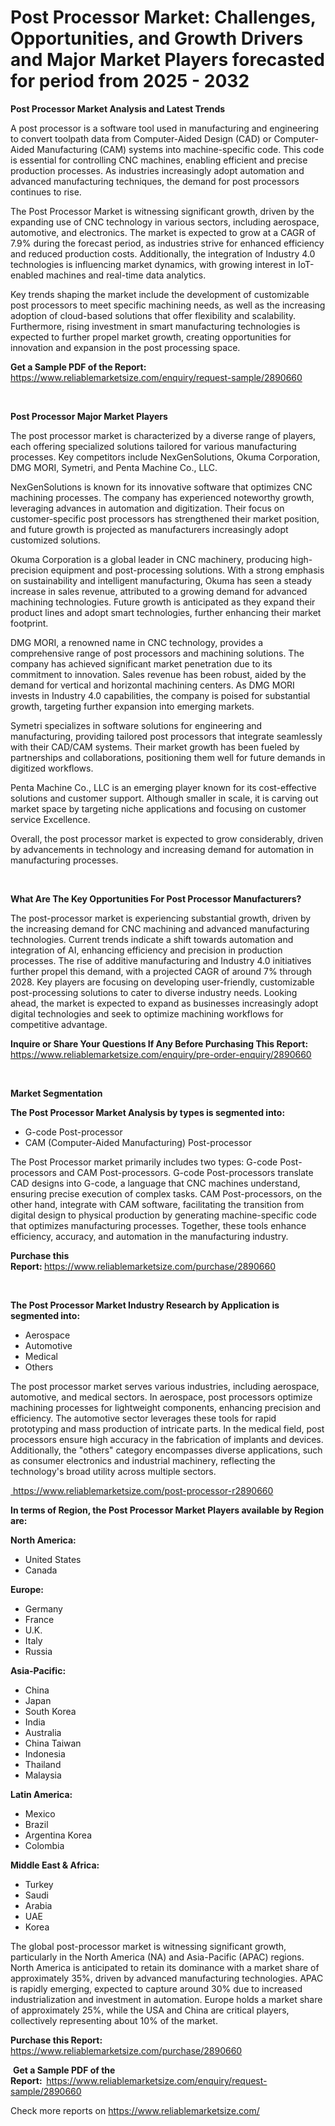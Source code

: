 <p><h1>Post Processor Market: Challenges, Opportunities, and Growth Drivers and Major Market Players forecasted for period from 2025 - 2032</h1></p><p><strong>Post Processor Market Analysis and Latest Trends</strong></p>
<p><p>A post processor is a software tool used in manufacturing and engineering to convert toolpath data from Computer-Aided Design (CAD) or Computer-Aided Manufacturing (CAM) systems into machine-specific code. This code is essential for controlling CNC machines, enabling efficient and precise production processes. As industries increasingly adopt automation and advanced manufacturing techniques, the demand for post processors continues to rise.</p><p>The Post Processor Market is witnessing significant growth, driven by the expanding use of CNC technology in various sectors, including aerospace, automotive, and electronics. The market is expected to grow at a CAGR of 7.9% during the forecast period, as industries strive for enhanced efficiency and reduced production costs. Additionally, the integration of Industry 4.0 technologies is influencing market dynamics, with growing interest in IoT-enabled machines and real-time data analytics.</p><p>Key trends shaping the market include the development of customizable post processors to meet specific machining needs, as well as the increasing adoption of cloud-based solutions that offer flexibility and scalability. Furthermore, rising investment in smart manufacturing technologies is expected to further propel market growth, creating opportunities for innovation and expansion in the post processing space.</p></p>
<p><strong>Get a Sample PDF of the Report:&nbsp;</strong> <a href="https://www.reliablemarketsize.com/enquiry/request-sample/2890660?utm_campaign=3528&utm_medium=2&utm_source=Github&utm_content=ia&utm_term=14032025&utm_id=post-processor">https://www.reliablemarketsize.com/enquiry/request-sample/2890660</a></p>
<p>&nbsp;</p>
<p><strong>Post Processor Major Market Players</strong></p>
<p><p>The post processor market is characterized by a diverse range of players, each offering specialized solutions tailored for various manufacturing processes. Key competitors include NexGenSolutions, Okuma Corporation, DMG MORI, Symetri, and Penta Machine Co., LLC.</p><p>NexGenSolutions is known for its innovative software that optimizes CNC machining processes. The company has experienced noteworthy growth, leveraging advances in automation and digitization. Their focus on customer-specific post processors has strengthened their market position, and future growth is projected as manufacturers increasingly adopt customized solutions.</p><p>Okuma Corporation is a global leader in CNC machinery, producing high-precision equipment and post-processing solutions. With a strong emphasis on sustainability and intelligent manufacturing, Okuma has seen a steady increase in sales revenue, attributed to a growing demand for advanced machining technologies. Future growth is anticipated as they expand their product lines and adopt smart technologies, further enhancing their market footprint.</p><p>DMG MORI, a renowned name in CNC technology, provides a comprehensive range of post processors and machining solutions. The company has achieved significant market penetration due to its commitment to innovation. Sales revenue has been robust, aided by the demand for vertical and horizontal machining centers. As DMG MORI invests in Industry 4.0 capabilities, the company is poised for substantial growth, targeting further expansion into emerging markets.</p><p>Symetri specializes in software solutions for engineering and manufacturing, providing tailored post processors that integrate seamlessly with their CAD/CAM systems. Their market growth has been fueled by partnerships and collaborations, positioning them well for future demands in digitized workflows.</p><p>Penta Machine Co., LLC is an emerging player known for its cost-effective solutions and customer support. Although smaller in scale, it is carving out market space by targeting niche applications and focusing on customer service Excellence.</p><p>Overall, the post processor market is expected to grow considerably, driven by advancements in technology and increasing demand for automation in manufacturing processes.</p></p>
<p>&nbsp;</p>
<p><strong>What Are The Key Opportunities For Post Processor Manufacturers?</strong></p>
<p><p>The post-processor market is experiencing substantial growth, driven by the increasing demand for CNC machining and advanced manufacturing technologies. Current trends indicate a shift towards automation and integration of AI, enhancing efficiency and precision in production processes. The rise of additive manufacturing and Industry 4.0 initiatives further propel this demand, with a projected CAGR of around 7% through 2028. Key players are focusing on developing user-friendly, customizable post-processing solutions to cater to diverse industry needs. Looking ahead, the market is expected to expand as businesses increasingly adopt digital technologies and seek to optimize machining workflows for competitive advantage.</p></p>
<p><strong>Inquire or Share Your Questions If Any Before Purchasing This Report:</strong> <a href="https://www.reliablemarketsize.com/enquiry/pre-order-enquiry/2890660?utm_campaign=3528&utm_medium=2&utm_source=Github&utm_content=ia&utm_term=14032025&utm_id=post-processor">https://www.reliablemarketsize.com/enquiry/pre-order-enquiry/2890660</a></p>
<p>&nbsp;</p>
<p><strong>Market Segmentation</strong></p>
<p><strong>The Post Processor Market Analysis by types is segmented into:</strong></p>
<p><ul><li>G-code Post-processor</li><li>CAM (Computer-Aided Manufacturing) Post-processor</li></ul></p>
<p><p>The Post Processor market primarily includes two types: G-code Post-processors and CAM Post-processors. G-code Post-processors translate CAD designs into G-code, a language that CNC machines understand, ensuring precise execution of complex tasks. CAM Post-processors, on the other hand, integrate with CAM software, facilitating the transition from digital design to physical production by generating machine-specific code that optimizes manufacturing processes. Together, these tools enhance efficiency, accuracy, and automation in the manufacturing industry.</p></p>
<p><strong>Purchase this Report:&nbsp;</strong><a href="https://www.reliablemarketsize.com/purchase/2890660?utm_campaign=3528&utm_medium=2&utm_source=Github&utm_content=ia&utm_term=14032025&utm_id=post-processor">https://www.reliablemarketsize.com/purchase/2890660</a></p>
<p>&nbsp;</p>
<p><strong>The Post Processor Market Industry Research by Application is segmented into:</strong></p>
<p><ul><li>Aerospace</li><li>Automotive</li><li>Medical</li><li>Others</li></ul></p>
<p><p>The post processor market serves various industries, including aerospace, automotive, and medical sectors. In aerospace, post processors optimize machining processes for lightweight components, enhancing precision and efficiency. The automotive sector leverages these tools for rapid prototyping and mass production of intricate parts. In the medical field, post processors ensure high accuracy in the fabrication of implants and devices. Additionally, the "others" category encompasses diverse applications, such as consumer electronics and industrial machinery, reflecting the technology's broad utility across multiple sectors.</p></p>
<p><a href="https://www.reliablemarketsize.com/post-processor-r2890660?utm_campaign=3528&utm_medium=2&utm_source=Github&utm_content=ia&utm_term=14032025&utm_id=post-processor">&nbsp;https://www.reliablemarketsize.com/post-processor-r2890660</a></p>
<p><strong>In terms of Region, the Post Processor Market Players available by Region are:</strong></p>
<p>
    <p> <strong> North America: </strong>
        <ul>
            <li>United States</li>
            <li>Canada</li>
        </ul>
        </p> 
    <p> <strong> Europe: </strong>
        <ul>
            <li>Germany</li>
            <li>France</li>
            <li>U.K.</li>
            <li>Italy</li>
            <li>Russia</li>
        </ul>
        </p> 
    <p> <strong> Asia-Pacific: </strong>
        <ul>
            <li>China</li>
            <li>Japan</li>
            <li>South Korea</li>
            <li>India</li>
            <li>Australia</li>
            <li>China Taiwan</li>
            <li>Indonesia</li>
            <li>Thailand</li>
            <li>Malaysia</li>
        </ul>
        </p> 
    <p> <strong> Latin America: </strong>
        <ul>
            <li>Mexico</li>
            <li>Brazil</li>
            <li>Argentina Korea</li>
            <li>Colombia</li>
        </ul>
        </p> 
    <p> <strong> Middle East & Africa: </strong>
        <ul>
            <li>Turkey</li>
            <li>Saudi</li>
            <li>Arabia</li>
            <li>UAE</li>
            <li>Korea</li>
        </ul>
    </p>
    </p>
<p><p>The global post-processor market is witnessing significant growth, particularly in the North America (NA) and Asia-Pacific (APAC) regions. North America is anticipated to retain its dominance with a market share of approximately 35%, driven by advanced manufacturing technologies. APAC is rapidly emerging, expected to capture around 30% due to increased industrialization and investment in automation. Europe holds a market share of approximately 25%, while the USA and China are critical players, collectively representing about 10% of the market.</p></p>
<p><strong>Purchase this Report: </strong><a href="https://www.reliablemarketsize.com/purchase/2890660?utm_campaign=3528&utm_medium=2&utm_source=Github&utm_content=ia&utm_term=14032025&utm_id=post-processor">https://www.reliablemarketsize.com/purchase/2890660</a></p>
<p>&nbsp;<strong>Get a Sample PDF of the Report:&nbsp;&nbsp;</strong><a href="https://www.reliablemarketsize.com/enquiry/request-sample/2890660?utm_campaign=3528&utm_medium=2&utm_source=Github&utm_content=ia&utm_term=14032025&utm_id=post-processor">https://www.reliablemarketsize.com/enquiry/request-sample/2890660</a></p>
<p><strong></strong></p>
<p>Check more reports on <a href="https://www.reliablemarketsize.com/?utm_campaign=3528&utm_medium=2&utm_source=Github&utm_content=ia&utm_term=14032025&utm_id=post-processor">https://www.reliablemarketsize.com/</a></p>